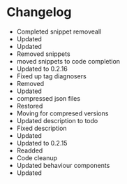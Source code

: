 # Changelog 
- Completed snippet removeall
- Updated
- Updated
- Removed snippets
- moved snippets to code completion
- Updated to 0.2.16
- Fixed up tag diagnosers
- Removed
- Updated
- compressed json files
- Restored
- Moving for compresed versions
- Updated description to todo
- Fixed description
- Updated
- Updated to 0.2.15
- Readded
- Code cleanup
- Updated behaviour components
- Updated
